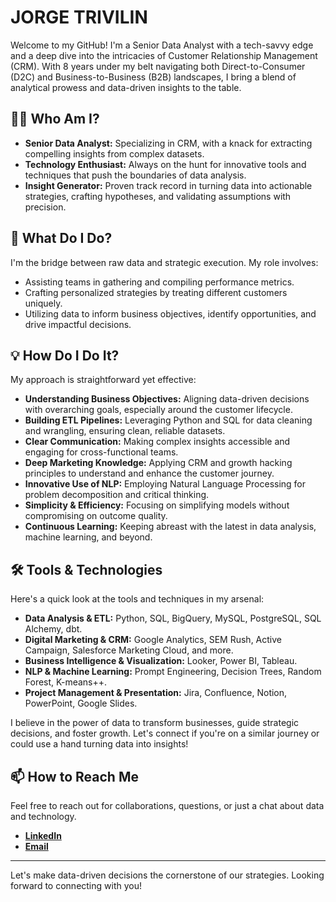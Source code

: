 # JORGE TRIVILIN

Welcome to my GitHub! I'm a Senior Data Analyst with a tech-savvy edge and a deep dive into the intricacies of Customer Relationship Management (CRM). With 8 years under my belt navigating both Direct-to-Consumer (D2C) and Business-to-Business (B2B) landscapes, I bring a blend of analytical prowess and data-driven insights to the table.

## 🙋‍♂️ Who Am I?

- **Senior Data Analyst:** Specializing in CRM, with a knack for extracting compelling insights from complex datasets.
- **Technology Enthusiast:** Always on the hunt for innovative tools and techniques that push the boundaries of data analysis.
- **Insight Generator:** Proven track record in turning data into actionable strategies, crafting hypotheses, and validating assumptions with precision.

## 🚀 What Do I Do?

I'm the bridge between raw data and strategic execution. My role involves:
- Assisting teams in gathering and compiling performance metrics.
- Crafting personalized strategies by treating different customers uniquely.
- Utilizing data to inform business objectives, identify opportunities, and drive impactful decisions.

## 💡 How Do I Do It?

My approach is straightforward yet effective:
- **Understanding Business Objectives:** Aligning data-driven decisions with overarching goals, especially around the customer lifecycle.
- **Building ETL Pipelines:** Leveraging Python and SQL for data cleaning and wrangling, ensuring clean, reliable datasets.
- **Clear Communication:** Making complex insights accessible and engaging for cross-functional teams.
- **Deep Marketing Knowledge:** Applying CRM and growth hacking principles to understand and enhance the customer journey.
- **Innovative Use of NLP:** Employing Natural Language Processing for problem decomposition and critical thinking.
- **Simplicity & Efficiency:** Focusing on simplifying models without compromising on outcome quality.
- **Continuous Learning:** Keeping abreast with the latest in data analysis, machine learning, and beyond.

## 🛠 Tools & Technologies

Here's a quick look at the tools and techniques in my arsenal:

- **Data Analysis & ETL:** Python, SQL, BigQuery, MySQL, PostgreSQL, SQL Alchemy, dbt.
- **Digital Marketing & CRM:** Google Analytics, SEM Rush, Active Campaign, Salesforce Marketing Cloud, and more.
- **Business Intelligence & Visualization:** Looker, Power BI, Tableau.
- **NLP & Machine Learning:** Prompt Engineering, Decision Trees, Random Forest, K-means++.
- **Project Management & Presentation:** Jira, Confluence, Notion, PowerPoint, Google Slides.

I believe in the power of data to transform businesses, guide strategic decisions, and foster growth. Let's connect if you're on a similar journey or could use a hand turning data into insights!

## 📫 How to Reach Me

Feel free to reach out for collaborations, questions, or just a chat about data and technology.

- **[LinkedIn](YourLinkedInProfile)**
- **[Email](mailto:youremail@example.com)**

---

Let's make data-driven decisions the cornerstone of our strategies. Looking forward to connecting with you!
